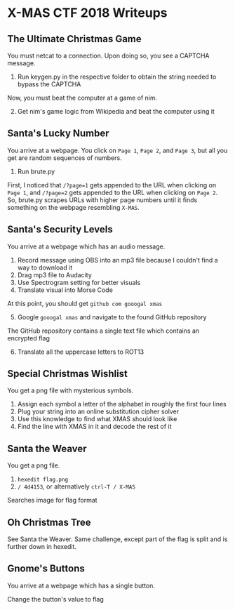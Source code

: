 # X-MAS CTF 2018 Writeups

## The Ultimate Christmas Game

You must netcat to a connection. Upon doing so, you see a CAPTCHA message.
   
1. Run keygen.py in the respective folder to obtain the string needed to bypass the CAPTCHA

Now, you must beat the computer at a game of nim.
   
2. Get nim's game logic from Wikipedia and beat the computer using it

## Santa's Lucky Number

You arrive at a webpage. You click on `Page 1`, `Page 2`, and `Page 3`, but all you get are
random sequences of numbers.

1. Run brute.py

First, I noticed that `/?page=1` gets appended to the URL when clicking on `Page 1`, and 
`/?page=2` gets appended to the URL when clicking on `Page 2`. So, brute.py scrapes URLs with
higher page numbers until it finds something on the webpage resembling `X-MAS`.

## Santa's Security Levels

You arrive at a webpage which has an audio message.

1. Record message using OBS into an mp3 file because I couldn't find a way to download it
2. Drag mp3 file to Audacity 
3. Use Spectrogram setting for better visuals
4. Translate visual into Morse Code 

At this point, you should get `github com gooogal xmas`

5. Google `gooogal xmas` and navigate to the found GitHub repository

The GitHub repository contains a single text file which contains an encrypted flag

6. Translate all the uppercase letters to ROT13

## Special Christmas Wishlist

You get a png file with mysterious symbols.

1. Assign each symbol a letter of the alphabet in roughly the first four lines
2. Plug your string into an online substitution cipher solver
3. Use this knowledge to find what XMAS should look like
5. Find the line with XMAS in it and decode the rest of it

## Santa the Weaver

You get a png file.

1. `hexedit flag.png`
2. `/ 4d4153`, or alternatively `ctrl-T / X-MAS`

Searches image for flag format

## Oh Christmas Tree

See Santa the Weaver. Same challenge, except part of the flag is split and is further down in hexedit.

## Gnome's Buttons

You arrive at a webpage which has a single button.

Change the button's value to flag